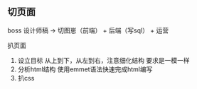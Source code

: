 ## 切页面
boss
设计师稿 -> 切图崽（前端） + 后端（写sql） + 运营

扒页面
1. 设立目标
    从上到下，从左到右，注意细化结构
    要求是一模一样
2. 分析html结构 使用emmet语法快速完成html编写
3. 扒css

